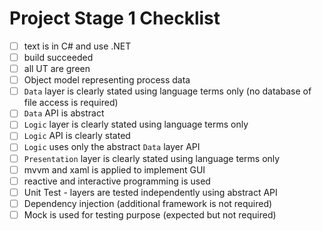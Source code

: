# Project Stage 1 Checklist

- [ ] text is in C# and use .NET
- [ ] build succeeded
- [ ] all UT are green
- [ ] Object model representing process data
- [ ] `Data` layer is clearly stated using language terms only (no database of file access is required)
- [ ] `Data` API is abstract
- [ ] `Logic` layer is clearly stated using language terms only
- [ ] `Logic` API is clearly stated
- [ ] `Logic` uses only the abstract `Data` layer API
- [ ] `Presentation` layer is clearly stated using language terms only
- [ ] mvvm and xaml is applied to implement GUI
- [ ] reactive and interactive programming is used
- [ ] Unit Test - layers are tested independently using abstract API
- [ ] Dependency injection (additional framework is not required)
- [ ] Mock is used for testing purpose (expected but not required)
